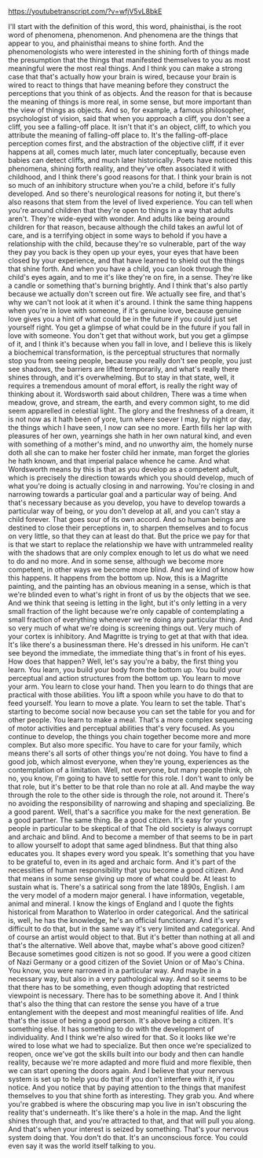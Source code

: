 https://youtubetranscript.com/?v=wfjV5vL8bkE

 I'll start with the definition of this word, this word, phainisthai, is the root word of phenomena, phenomenon. And phenomena are the things that appear to you, and phainisthai means to shine forth. And the phenomenologists who were interested in the shining forth of things made the presumption that the things that manifested themselves to you as most meaningful were the most real things. And I think you can make a strong case that that's actually how your brain is wired, because your brain is wired to react to things that have meaning before they construct the perceptions that you think of as objects. And the reason for that is because the meaning of things is more real, in some sense, but more important than the view of things as objects. And so, for example, a famous philosopher, psychologist of vision, said that when you approach a cliff, you don't see a cliff, you see a falling-off place. It isn't that it's an object, cliff, to which you attribute the meaning of falling-off place to. It's the falling-off-place perception comes first, and the abstraction of the objective cliff, if it ever happens at all, comes much later, much later conceptually, because even babies can detect cliffs, and much later historically. Poets have noticed this phenomena, shining forth reality, and they've often associated it with childhood, and I think there's good reasons for that. I think your brain is not so much of an inhibitory structure when you're a child, before it's fully developed. And so there's neurological reasons for noting it, but there's also reasons that stem from the level of lived experience. You can tell when you're around children that they're open to things in a way that adults aren't. They're wide-eyed with wonder. And adults like being around children for that reason, because although the child takes an awful lot of care, and is a terrifying object in some ways to behold if you have a relationship with the child, because they're so vulnerable, part of the way they pay you back is they open up your eyes, your eyes that have been closed by your experience, and that have learned to shield out the things that shine forth. And when you have a child, you can look through the child's eyes again, and to me it's like they're on fire, in a sense. They're like a candle or something that's burning brightly. And I think that's also partly because we actually don't screen out fire. We actually see fire, and that's why we can't not look at it when it's around. I think the same thing happens when you're in love with someone, if it's genuine love, because genuine love gives you a hint of what could be in the future if you could just set yourself right. You get a glimpse of what could be in the future if you fall in love with someone. You don't get that without work, but you get a glimpse of it, and I think it's because when you fall in love, and I believe this is likely a biochemical transformation, is the perceptual structures that normally stop you from seeing people, because you really don't see people, you just see shadows, the barriers are lifted temporarily, and what's really there shines through, and it's overwhelming. But to stay in that state, well, it requires a tremendous amount of moral effort, is really the right way of thinking about it. Wordsworth said about children, There was a time when meadow, grove, and stream, the earth, and every common sight, to me did seem apparelled in celestial light. The glory and the freshness of a dream, it is not now as it hath been of yore, turn where soever I may, by night or day, the things which I have seen, I now can see no more. Earth fills her lap with pleasures of her own, yearnings she hath in her own natural kind, and even with something of a mother's mind, and no unworthy aim, the homely nurse doth all she can to make her foster child her inmate, man forget the glories he hath known, and that imperial palace whence he came. And what Wordsworth means by this is that as you develop as a competent adult, which is precisely the direction towards which you should develop, much of what you're doing is actually closing in and narrowing. You're closing in and narrowing towards a particular goal and a particular way of being. And that's necessary because as you develop, you have to develop towards a particular way of being, or you don't develop at all, and you can't stay a child forever. That goes sour of its own accord. And so human beings are destined to close their perceptions in, to sharpen themselves and to focus on very little, so that they can at least do that. But the price we pay for that is that we start to replace the relationship we have with untrammeled reality with the shadows that are only complex enough to let us do what we need to do and no more. And in some sense, although we become more competent, in other ways we become more blind. And we kind of know how this happens. It happens from the bottom up. Now, this is a Magritte painting, and the painting has an obvious meaning in a sense, which is that we're blinded even to what's right in front of us by the objects that we see. And we think that seeing is letting in the light, but it's only letting in a very small fraction of the light because we're only capable of contemplating a small fraction of everything whenever we're doing any particular thing. And so very much of what we're doing is screening things out. Very much of your cortex is inhibitory. And Magritte is trying to get at that with that idea. It's like there's a businessman there. He's dressed in his uniform. He can't see beyond the immediate, the immediate thing that's in front of his eyes. How does that happen? Well, let's say you're a baby, the first thing you learn. You learn, you build your body from the bottom up. You build your perceptual and action structures from the bottom up. You learn to move your arm. You learn to close your hand. Then you learn to do things that are practical with those abilities. You lift a spoon while you have to do that to feed yourself. You learn to move a plate. You learn to set the table. That's starting to become social now because you can set the table for you and for other people. You learn to make a meal. That's a more complex sequencing of motor activities and perceptual abilities that's very focused. As you continue to develop, the things you chain together become more and more complex. But also more specific. You have to care for your family, which means there's all sorts of other things you're not doing. You have to find a good job, which almost everyone, when they're young, experiences as the contemplation of a limitation. Well, not everyone, but many people think, oh no, you know, I'm going to have to settle for this role. I don't want to only be that role, but it's better to be that role than no role at all. And maybe the way through the role to the other side is through the role, not around it. There's no avoiding the responsibility of narrowing and shaping and specializing. Be a good parent. Well, that's a sacrifice you make for the next generation. Be a good partner. The same thing. Be a good citizen. It's easy for young people in particular to be skeptical of that The old society is always corrupt and archaic and blind. And to become a member of that seems to be in part to allow yourself to adopt that same aged blindness. But that thing also educates you. It shapes every word you speak. It's something that you have to be grateful to, even in its aged and archaic form. And it's part of the necessities of human responsibility that you become a good citizen. And that means in some sense giving up more of what could be. At least to sustain what is. There's a satirical song from the late 1890s, English. I am the very model of a modern major general. I have information, vegetable, animal and mineral. I know the kings of England and I quote the fights historical from Marathon to Waterloo in order categorical. And the satirical is, well, he has the knowledge, he's an official functionary. And it's very difficult to do that, but in the same way it's very limited and categorical. And of course an artist would object to that. But it's better than nothing at all and that's the alternative. Well above that, maybe what's above good citizen? Because sometimes good citizen is not so good. If you were a good citizen of Nazi Germany or a good citizen of the Soviet Union or of Mao's China. You know, you were narrowed in a particular way. And maybe in a necessary way, but also in a very pathological way. And so it seems to be that there has to be something, even though adopting that restricted viewpoint is necessary. There has to be something above it. And I think that's also the thing that can restore the sense you have of a true entanglement with the deepest and most meaningful realities of life. And that's the issue of being a good person. It's above being a citizen. It's something else. It has something to do with the development of individuality. And I think we're also wired for that. So it looks like we're wired to lose what we had to specialize. But then once we're specialized to reopen, once we've got the skills built into our body and then can handle reality, because we're more adapted and more fluid and more flexible, then we can start opening the doors again. And I believe that your nervous system is set up to help you do that if you don't interfere with it, if you notice. And you notice that by paying attention to the things that manifest themselves to you that shine forth as interesting. They grab you. And where you're grabbed is where the obscuring map you live in isn't obscuring the reality that's underneath. It's like there's a hole in the map. And the light shines through that, and you're attracted to that, and that will pull you along. And that's when your interest is seized by something. That's your nervous system doing that. You don't do that. It's an unconscious force. You could even say it was the world itself talking to you.